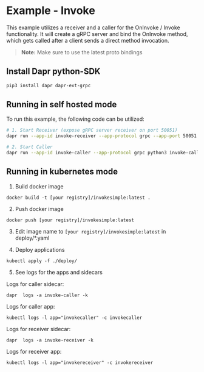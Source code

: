 # Example - Invoke

This example utilizes a receiver and a caller for the OnInvoke / Invoke functionality. It will create a gRPC server and bind the OnInvoke method, which gets called after a client sends a direct method invocation.

> **Note:** Make sure to use the latest proto bindings

## Install Dapr python-SDK

```bash
pip3 install dapr dapr-ext-grpc
```

## Running in self hosted mode

To run this example, the following code can be utilized:

```bash
# 1. Start Receiver (expose gRPC server receiver on port 50051)
dapr run --app-id invoke-receiver --app-protocol grpc --app-port 50051 python3 invoke-receiver.py

# 2. Start Caller
dapr run --app-id invoke-caller --app-protocol grpc python3 invoke-caller.py
```

## Running in kubernetes mode

1. Build docker image

```
docker build -t [your registry]/invokesimple:latest .
```

2. Push docker image

```
docker push [your registry]/invokesimple:latest
```

3. Edit image name to `[your registry]/invokesimple:latest` in deploy/*.yaml

4. Deploy applications

```
kubectl apply -f ./deploy/
```

5. See logs for the apps and sidecars

Logs for caller sidecar:
```
dapr  logs -a invoke-caller -k
```

Logs for caller app:
```
kubectl logs -l app="invokecaller" -c invokecaller
```

Logs for receiver sidecar:
```
dapr  logs -a invoke-receiver -k
```

Logs for receiver app:
```
kubectl logs -l app="invokereceiver" -c invokereceiver
```
